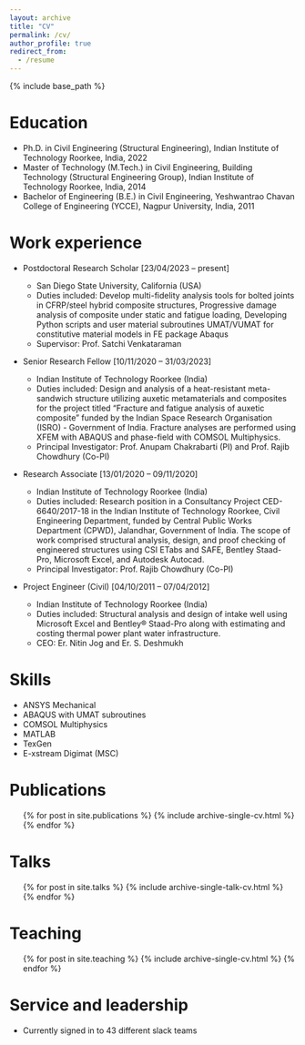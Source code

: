 ```yaml
---
layout: archive
title: "CV"
permalink: /cv/
author_profile: true
redirect_from:
  - /resume
---
```


{% include base_path %}

Education
======
* Ph.D. in Civil Engineering (Structural Engineering), Indian Institute of Technology Roorkee, India, 2022
* Master of Technology (M.Tech.) in Civil Engineering, Building Technology (Structural Engineering Group), Indian Institute of Technology Roorkee, India, 2014
* Bachelor of Engineering (B.E.) in Civil Engineering, Yeshwantrao Chavan College of Engineering (YCCE), Nagpur University, India, 2011

Work experience
======
* Postdoctoral Research Scholar [23/04/2023 – present]
  * San Diego State University, California (USA)
  * Duties included: Develop multi-fidelity analysis tools for bolted joints in CFRP/steel hybrid composite structures, Progressive damage analysis of composite under static and fatigue loading, Developing Python scripts and user material subroutines UMAT/VUMAT for constitutive material models in FE
 package Abaqus
  * Supervisor: Prof. Satchi Venkataraman

* Senior Research Fellow [10/11/2020 – 31/03/2023]
  * Indian Institute of Technology Roorkee (India)
  * Duties included: Design and analysis of a heat-resistant meta-sandwich structure utilizing auxetic metamaterials and composites for the project titled “Fracture and fatigue analysis of auxetic composite” funded by the Indian Space Research Organisation (ISRO) - Government of India. Fracture analyses are performed using XFEM with ABAQUS and phase-field with COMSOL Multiphysics.
  * Principal Investigator: Prof. Anupam Chakrabarti (PI) and Prof. Rajib Chowdhury (Co-PI)

* Research Associate [13/01/2020 – 09/11/2020]
  * Indian Institute of Technology Roorkee (India)
  * Duties included: Research position in a Consultancy Project CED-6640/2017-18 in the Indian Institute of Technology Roorkee, Civil Engineering Department, funded by Central Public Works Department (CPWD), Jalandhar, Government of India. The scope of work comprised structural analysis, design, and proof checking of engineered structures using CSI ETabs and SAFE, Bentley Staad-Pro, Microsoft Excel, and Autodesk Autocad.
  * Principal Investigator: Prof. Rajib Chowdhury (Co-PI)

* Project Engineer (Civil) [04/10/2011 – 07/04/2012]
  * Indian Institute of Technology Roorkee (India)
  * Duties included: Structural analysis and design of intake well using Microsoft Excel and Bentley® Staad-Pro along with estimating and costing thermal power plant water infrastructure.
  * CEO: Er. Nitin Jog and Er. S. Deshmukh

  
Skills
======
* ANSYS Mechanical
* ABAQUS with UMAT subroutines
* COMSOL Multiphysics
* MATLAB
* TexGen
* E-xstream Digimat (MSC)

Publications
======
  <ul>{% for post in site.publications %}
    {% include archive-single-cv.html %}
  {% endfor %}</ul>
  
Talks
======
  <ul>{% for post in site.talks %}
    {% include archive-single-talk-cv.html %}
  {% endfor %}</ul>
  
Teaching
======
  <ul>{% for post in site.teaching %}
    {% include archive-single-cv.html %}
  {% endfor %}</ul>
  
Service and leadership
======
* Currently signed in to 43 different slack teams
